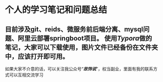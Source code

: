 # 个人的学习笔记和问题总结

目前涉及git、reids、微服务前后端分离、mysql问题、阿里云部署springboot项目。
使用*Typora*做的笔记，大家可以下载使用，图片文件已经备份在文件夹中，应该打开即可用。
---
如果大家不介意的话，可以关注我公众号“***故饰说***”，权当副业，里面有我的联系方式可以互相交流学习

